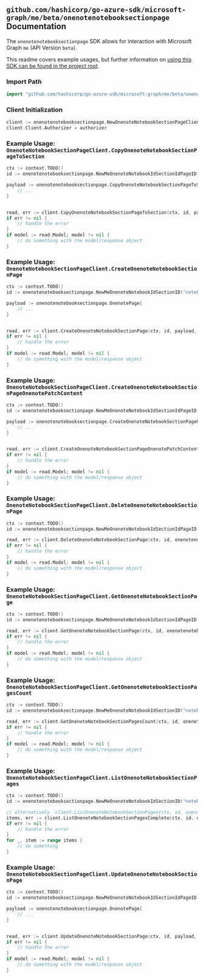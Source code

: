 
## `github.com/hashicorp/go-azure-sdk/microsoft-graph/me/beta/onenotenotebooksectionpage` Documentation

The `onenotenotebooksectionpage` SDK allows for interaction with Microsoft Graph `me` (API Version `beta`).

This readme covers example usages, but further information on [using this SDK can be found in the project root](https://github.com/hashicorp/go-azure-sdk/tree/main/docs).

### Import Path

```go
import "github.com/hashicorp/go-azure-sdk/microsoft-graph/me/beta/onenotenotebooksectionpage"
```


### Client Initialization

```go
client := onenotenotebooksectionpage.NewOnenoteNotebookSectionPageClientWithBaseURI("https://graph.microsoft.com")
client.Client.Authorizer = authorizer
```


### Example Usage: `OnenoteNotebookSectionPageClient.CopyOnenoteNotebookSectionPageToSection`

```go
ctx := context.TODO()
id := onenotenotebooksectionpage.NewMeOnenoteNotebookIdSectionIdPageID("notebookId", "onenoteSectionId", "onenotePageId")

payload := onenotenotebooksectionpage.CopyOnenoteNotebookSectionPageToSectionRequest{
	// ...
}


read, err := client.CopyOnenoteNotebookSectionPageToSection(ctx, id, payload, onenotenotebooksectionpage.DefaultCopyOnenoteNotebookSectionPageToSectionOperationOptions())
if err != nil {
	// handle the error
}
if model := read.Model; model != nil {
	// do something with the model/response object
}
```


### Example Usage: `OnenoteNotebookSectionPageClient.CreateOnenoteNotebookSectionPage`

```go
ctx := context.TODO()
id := onenotenotebooksectionpage.NewMeOnenoteNotebookIdSectionID("notebookId", "onenoteSectionId")

payload := onenotenotebooksectionpage.OnenotePage{
	// ...
}


read, err := client.CreateOnenoteNotebookSectionPage(ctx, id, payload, onenotenotebooksectionpage.DefaultCreateOnenoteNotebookSectionPageOperationOptions())
if err != nil {
	// handle the error
}
if model := read.Model; model != nil {
	// do something with the model/response object
}
```


### Example Usage: `OnenoteNotebookSectionPageClient.CreateOnenoteNotebookSectionPageOnenotePatchContent`

```go
ctx := context.TODO()
id := onenotenotebooksectionpage.NewMeOnenoteNotebookIdSectionIdPageID("notebookId", "onenoteSectionId", "onenotePageId")

payload := onenotenotebooksectionpage.CreateOnenoteNotebookSectionPageOnenotePatchContentRequest{
	// ...
}


read, err := client.CreateOnenoteNotebookSectionPageOnenotePatchContent(ctx, id, payload, onenotenotebooksectionpage.DefaultCreateOnenoteNotebookSectionPageOnenotePatchContentOperationOptions())
if err != nil {
	// handle the error
}
if model := read.Model; model != nil {
	// do something with the model/response object
}
```


### Example Usage: `OnenoteNotebookSectionPageClient.DeleteOnenoteNotebookSectionPage`

```go
ctx := context.TODO()
id := onenotenotebooksectionpage.NewMeOnenoteNotebookIdSectionIdPageID("notebookId", "onenoteSectionId", "onenotePageId")

read, err := client.DeleteOnenoteNotebookSectionPage(ctx, id, onenotenotebooksectionpage.DefaultDeleteOnenoteNotebookSectionPageOperationOptions())
if err != nil {
	// handle the error
}
if model := read.Model; model != nil {
	// do something with the model/response object
}
```


### Example Usage: `OnenoteNotebookSectionPageClient.GetOnenoteNotebookSectionPage`

```go
ctx := context.TODO()
id := onenotenotebooksectionpage.NewMeOnenoteNotebookIdSectionIdPageID("notebookId", "onenoteSectionId", "onenotePageId")

read, err := client.GetOnenoteNotebookSectionPage(ctx, id, onenotenotebooksectionpage.DefaultGetOnenoteNotebookSectionPageOperationOptions())
if err != nil {
	// handle the error
}
if model := read.Model; model != nil {
	// do something with the model/response object
}
```


### Example Usage: `OnenoteNotebookSectionPageClient.GetOnenoteNotebookSectionPagesCount`

```go
ctx := context.TODO()
id := onenotenotebooksectionpage.NewMeOnenoteNotebookIdSectionID("notebookId", "onenoteSectionId")

read, err := client.GetOnenoteNotebookSectionPagesCount(ctx, id, onenotenotebooksectionpage.DefaultGetOnenoteNotebookSectionPagesCountOperationOptions())
if err != nil {
	// handle the error
}
if model := read.Model; model != nil {
	// do something with the model/response object
}
```


### Example Usage: `OnenoteNotebookSectionPageClient.ListOnenoteNotebookSectionPages`

```go
ctx := context.TODO()
id := onenotenotebooksectionpage.NewMeOnenoteNotebookIdSectionID("notebookId", "onenoteSectionId")

// alternatively `client.ListOnenoteNotebookSectionPages(ctx, id, onenotenotebooksectionpage.DefaultListOnenoteNotebookSectionPagesOperationOptions())` can be used to do batched pagination
items, err := client.ListOnenoteNotebookSectionPagesComplete(ctx, id, onenotenotebooksectionpage.DefaultListOnenoteNotebookSectionPagesOperationOptions())
if err != nil {
	// handle the error
}
for _, item := range items {
	// do something
}
```


### Example Usage: `OnenoteNotebookSectionPageClient.UpdateOnenoteNotebookSectionPage`

```go
ctx := context.TODO()
id := onenotenotebooksectionpage.NewMeOnenoteNotebookIdSectionIdPageID("notebookId", "onenoteSectionId", "onenotePageId")

payload := onenotenotebooksectionpage.OnenotePage{
	// ...
}


read, err := client.UpdateOnenoteNotebookSectionPage(ctx, id, payload, onenotenotebooksectionpage.DefaultUpdateOnenoteNotebookSectionPageOperationOptions())
if err != nil {
	// handle the error
}
if model := read.Model; model != nil {
	// do something with the model/response object
}
```

